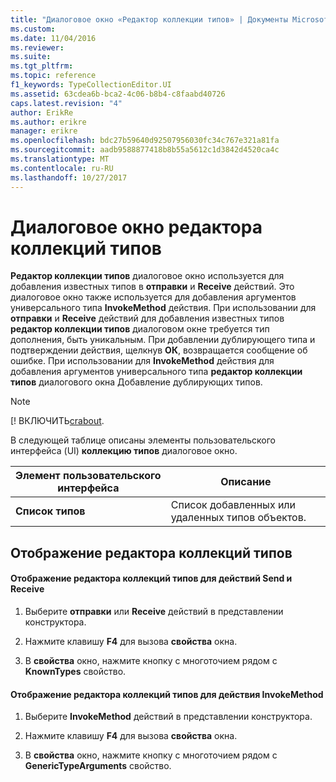 ```yaml
---
title: "Диалоговое окно «Редактор коллекции типов» | Документы Microsoft"
ms.custom: 
ms.date: 11/04/2016
ms.reviewer: 
ms.suite: 
ms.tgt_pltfrm: 
ms.topic: reference
f1_keywords: TypeCollectionEditor.UI
ms.assetid: 63cdea6b-bca2-4c06-b8b4-c8faabd40726
caps.latest.revision: "4"
author: ErikRe
ms.author: erikre
manager: erikre
ms.openlocfilehash: bdc27b59640d92507956030fc34c767e321a81fa
ms.sourcegitcommit: aadb9588877418b8b55a5612c1d3842d4520ca4c
ms.translationtype: MT
ms.contentlocale: ru-RU
ms.lasthandoff: 10/27/2017
---
```

# <a name="type-collection-editor-dialog-box"></a>Диалоговое окно редактора коллекций типов
**Редактор коллекции типов** диалоговое окно используется для добавления известных типов в **отправки** и **Receive** действий. Это диалоговое окно также используется для добавления аргументов универсального типа **InvokeMethod** действия. При использовании для **отправки** и **Receive** действий для добавления известных типов **редактор коллекции типов** диалоговом окне требуется тип дополнения, быть уникальным. При добавлении дублирующего типа и подтверждении действия, щелкнув **ОК**, возвращается сообщение об ошибке. При использовании для **InvokeMethod** действия для добавления аргументов универсального типа **редактор коллекции типов** диалогового окна Добавление дублирующих типов.  
  
> [!NOTE]
>  [! ВКЛЮЧИТЬ[crabout](/dotnet/framework/wcf/feature-details/data-contract-known-types).  
  
 В следующей таблице описаны элементы пользовательского интерфейса (UI) **коллекцию типов** диалоговое окно.  
  
|Элемент пользовательского интерфейса|Описание|  
|----------------|-----------------|  
|**Список типов**|Список добавленных или удаленных типов объектов.|  
  
## <a name="to-bring-up-the-type-collection-editor"></a>Отображение редактора коллекций типов  
  
#### <a name="to-bring-up-the-type-collection-editor-for-the-send-and-receive-activities"></a>Отображение редактора коллекций типов для действий Send и Receive  
  
1.  Выберите **отправки** или **Receive** действий в представлении конструктора.  
  
2.  Нажмите клавишу **F4** для вызова **свойства** окна.  
  
3.  В **свойства** окно, нажмите кнопку с многоточием рядом с **KnownTypes** свойство.  
  
#### <a name="to-bring-up-the-type-collection-editor-for-the-invokemethod-activity"></a>Отображение редактора коллекций типов для действия InvokeMethod  
  
1.  Выберите **InvokeMethod** действий в представлении конструктора.  
  
2.  Нажмите клавишу **F4** для вызова **свойства** окна.  
  
3.  В **свойства** окно, нажмите кнопку с многоточием рядом с **GenericTypeArguments** свойство.
